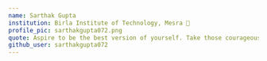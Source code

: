 ```yaml
---
name: Sarthak Gupta
institution: Birla Institute of Technology, Mesra 🚩
profile_pic: sarthakgupta072.png
quote: Aspire to be the best version of yourself. Take those courageous steps and transform your life.
github_user: sarthakgupta072
---
```

